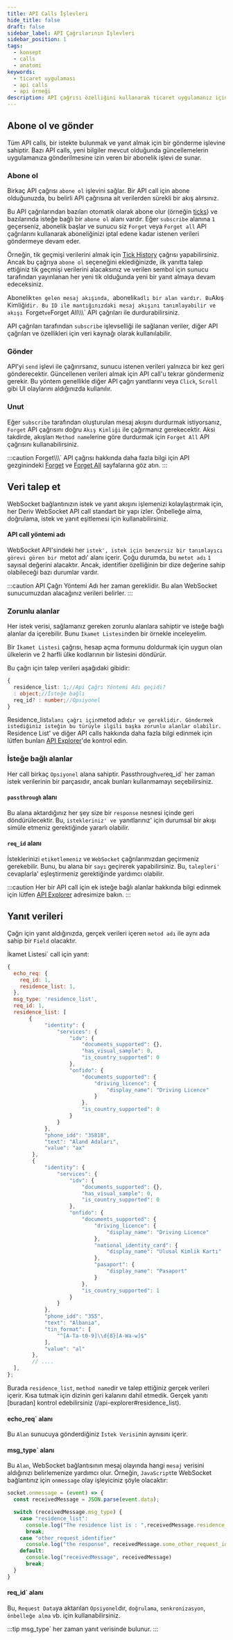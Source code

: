 ```yaml
---
title: API Calls İşlevleri
hide_title: false
draft: false
sidebar_label: API Çağrılarının İşlevleri
sidebar_position: 1
tags:
  - konsept
  - calls
  - anatomi
keywords:
  - ticaret uygulaması
  - api calls
  - api örneği
description: API çağrısı özelliğini kullanarak ticaret uygulamanız için API çağrıları ayarlayın. API örnekleri ile abone olmayı, istek göndermeyi ve yanıt verilerini almayı öğrenin.
---
```


## Abone ol ve gönder

Tüm API calls, bir istekte bulunmak ve yanıt almak için bir gönderme işlevine sahiptir. Bazı API calls, yeni bilgiler mevcut olduğunda güncellemelerin uygulamanıza gönderilmesine izin veren bir abonelik işlevi de sunar.

### Abone ol

Birkaç API çağrısı `abone ol` işlevini sağlar. Bir API call için abone olduğunuzda, bu belirli API çağrısına ait verilerden sürekli bir akış alırsınız.

Bu API çağrılarından bazıları otomatik olarak abone olur (örneğin [ticks](/api-explorer#ticks)) ve bazılarında isteğe bağlı bir `abone ol` alanı vardır. Eğer `subscribe` alanına `1` geçerseniz, abonelik başlar ve sunucu siz `Forget` veya `Forget all` API çağrılarını kullanarak aboneliğinizi iptal edene kadar istenen verileri göndermeye devam eder.

Örneğin, tik geçmişi verilerini almak için [Tick History](/api-explorer#ticks_history) çağrısı yapabilirsiniz. Ancak bu çağrıya `abone ol` seçeneğini eklediğinizde, ilk yanıtta talep ettiğiniz tik geçmişi verilerini alacaksınız ve verilen sembol için sunucu tarafından yayınlanan her yeni tik olduğunda yeni bir yanıt almaya devam edeceksiniz.

Abonelik`ten gelen mesaj akışında, `abonelik`adlı bir alan vardır. Bu`Akış Kimliği`dir. Bu ID ile mantığınızdaki mesaj akışını tanımlayabilir ve akışı `Forget`ve`Forget All\\\\\\` API çağrıları ile durdurabilirsiniz.

API çağrıları tarafından `subscribe` işlevselliği ile sağlanan veriler, diğer API çağrıları ve özellikleri için veri kaynağı olarak kullanılabilir.

### Gönder

API'yi `send` işlevi ile çağırırsanız, sunucu istenen verileri yalnızca bir kez geri gönderecektir. Güncellenen verileri almak için API call'u tekrar göndermeniz gerekir. Bu yöntem genellikle diğer API çağrı yanıtlarını veya `Click`, `Scroll` gibi UI olaylarını aldığınızda kullanılır.

### Unut

Eğer `subscribe` tarafından oluşturulan mesaj akışını durdurmak istiyorsanız, `Forget` API çağrısını doğru `Akış Kimliği` ile çağırmanız gerekecektir. Aksi takdirde, akışları `Method name`lerine göre durdurmak için `Forget All` API çağrısını kullanabilirsiniz.

:::caution
Forget\\\\\\` API çağrısı hakkında daha fazla bilgi için API gezginindeki [Forget](/api-explorer#forget) ve [Forget All](/api-explorer#forget_all) sayfalarına göz atın.
:::

## Veri talep et

WebSocket bağlantınızın istek ve yanıt akışını işlemenizi kolaylaştırmak için, her Deriv WebSocket API call standart bir yapı izler. Önbelleğe alma, doğrulama, istek ve yanıt eşitlemesi için kullanabilirsiniz.

#### API call yöntemi adı

WebSocket API'sindeki her `istek', istek için benzersiz bir tanımlayıcı görevi gören bir `metot adı' alanı içerir. Çoğu durumda, bu `metot adı` `1` sayısal değerini alacaktır. Ancak, identifier özelliğinin bir dize değerine sahip olabileceği bazı durumlar vardır.

:::caution
API Çağrı Yöntemi Adı her zaman gereklidir. Bu alan WebSocket sunucumuzdan alacağınız verileri belirler.
:::

### Zorunlu alanlar

Her istek verisi, sağlamanız gereken zorunlu alanlara sahiptir ve isteğe bağlı alanlar da içerebilir. Bunu `İkamet Listesi`nden bir örnekle inceleyelim.

Bir `İkamet Listesi` çağrısı, hesap açma formunu doldurmak için uygun olan ülkelerin ve 2 harfli ülke kodlarının bir listesini döndürür.

Bu çağrı için talep verileri aşağıdaki gibidir:

```ts showLineNumbers
{
  residence_list: 1;//Api Çağrı Yöntemi Adı geçidi?
  : object;//İsteğe bağlı
  req_id? : number;//Opsiyonel
}
```

Residence_list`alanı çağrı için`metod adı`dır ve gereklidir. Göndermek istediğiniz isteğin bu türüyle ilgili başka zorunlu alanlar olabilir. `Residence List' ve diğer API calls hakkında daha fazla bilgi edinmek için lütfen bunları [API Explorer](/api-explorer#residence_list)'de kontrol edin.

### İsteğe bağlı alanlar

Her call birkaç `Opsiyonel` alana sahiptir. Passthrough`ve`req_id\` her zaman istek verilerinin bir parçasıdır, ancak bunları kullanmamayı seçebilirsiniz.

#### `passthrough` alanı

Bu alana aktardığınız her şey size bir `response` nesnesi içinde geri döndürülecektir. Bu, `istekleriniz' ve `yanıtlarınız' için durumsal bir akışı simüle etmeniz gerektiğinde yararlı olabilir.

#### `req_id` alanı

İsteklerinizi `etiketlemeniz` ve `WebSocket` çağrılarımızdan geçirmeniz gerekebilir. Bunu, bu alana bir `sayı` geçirerek yapabilirsiniz. Bu, `talepleri' `cevaplarla' eşleştirmeniz gerektiğinde yardımcı olabilir.

:::caution
Her bir API call için ek isteğe bağlı alanlar hakkında bilgi edinmek için lütfen [API Explorer](/api-explorer) adresimize bakın.
:::

## Yanıt verileri

Çağrı için yanıt aldığınızda, gerçek verileri içeren `metod adı` ile aynı ada sahip bir `Field` olacaktır.

İkamet Listesi\` call için yanıt:

```js showLineNumbers
{
  echo_req: {
    req_id: 1,
    residence_list: 1,
  },
  msg_type: 'residence_list',
  req_id: 1,
  residence_list: [
       {
            "identity": {
                "services": {
                    "idv": {
                        "documents_supported": {},
                        "has_visual_sample": 0,
                        "is_country_supported": 0
                    },
                    "onfido": {
                        "documents_supported": {
                            "driving_licence": {
                                "display_name": "Driving Licence"
                            }
                        },
                        "is_country_supported": 0
                    }
                }
            },
            "phone_idd": "35818",
            "text": "Aland Adaları",
            "value": "ax"
        },
        {
            "identity": {
                "services": {
                    "idv": {
                        "documents_supported": {},
                        "has_visual_sample": 0,
                        "is_country_supported": 0
                    },
                    "onfido": {
                        "documents_supported": {
                            "driving_licence": {
                                "display_name": "Driving Licence"
                            },
                            "national_identity_card": {
                                "display_name": "Ulusal Kimlik Kartı"
                            },
                            "pasaport": {
                                "display_name": "Pasaport"
                            }
                        },
                        "is_country_supported": 1
                    }
                }
            },
            "phone_idd": "355",
            "text": "Albania",
            "tin_format": [
                "^[A-Ta-t0-9]\\d{8}[A-Wa-w]$"
            ],
            "value": "al"
        },
        // ....
  ],
};
```

Burada `residence_list`, `method name`dir ve talep ettiğiniz gerçek verileri içerir. Kısa tutmak için dizinin geri kalanını dahil etmedik. Gerçek yanıtı [buradan] kontrol edebilirsiniz (/api-explorer#residence_list).

#### echo_req\` alanı

Bu `Alan` sunucuya gönderdiğiniz `İstek Verisi`nin aynısını içerir.

#### msg_type\` alanı

Bu `Alan`, WebSocket bağlantısının mesaj olayında hangi `mesaj` verisini aldığınızı belirlemenize yardımcı olur. Örneğin, `JavaScript`te WebSocket bağlantınız için `onmessage` olay işleyiciniz şöyle olacaktır:

```js showLineNumbers
socket.onmessage = (event) => {
  const receivedMessage = JSON.parse(event.data);

  switch (receivedMessage.msg_type) {
    case "residence_list":
      console.log("The residence list is : ",receivedMessage.residence_list)
      break;
    case "other_request_identifier"
      console.log("the response", receivedMessage.some_other_request_identifier)
    default:
      console.log("receivedMessage", receivedMessage)
      break;
  }
}
```

#### req_id\` alanı

Bu, `Request Data`ya aktarılan `Opsiyonel`dır, `doğrulama`, `senkronizasyon`, `önbelleğe alma` vb. için kullanabilirsiniz.

:::tip
msg_type\` her zaman yanıt verisinde bulunur.
:::
